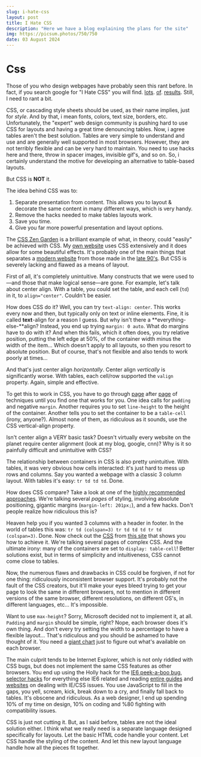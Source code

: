 ```yaml
---
slug: i-hate-css
layout: post
title: I Hate CSS
description: "Here we have a blog explaining the plans for the site"
img: https://picsum.photos/750/750
date: 03 August 2024
---
```


# Css

Those of you who design webpages have probably seen this rant before. In fact,
if you search google for "I Hate CSS" you will find.
[lots](http://www.evilgeniuschronicles.org/wordpress/2005/06/12/i-hate-css/).
[of](http://www.artblog.net/?name=2005-08-08-14-24-css).
[results](http://blog.taragana.com/index.php/archive/i-hate-css-i-hate-hacking-php-hacks/).
Still, I need to rant a bit.

CSS, or cascading style sheets should be used, as their name implies, just for
_style_. And by that, i mean fonts, colors, text size, borders, etc.
Unfortunately, the "expert" web design community is pushing hard to use CSS
for layouts and having a great time denouncing tables. Now, i agree tables
aren't the best solution. Tables are very simple to understand and use and are
generally well supported in most browsers. However, they are not terribly
flexible and can be very hard to maintain. You need to use hacks here and
there, throw in spacer images, invisible gif's, and so on. So, i certainly
understand the motive for developing an alternative to table-based layouts.

But CSS is **NOT** it.

The idea behind CSS was to:

1. Separate presentation from content. This allows you to layout &amp; decorate the same content in many different ways, which is very handy.
1. Remove the hacks needed to make tables layouts work.
1. Save you time.
1. Give you far more powerful presentation and layout options.

The [CSS Zen Garden](http://www.csszengarden.com/) is a brilliant example
of what, in theory, could "easily" be achieved with CSS. My [own
website](https://www.ybrikman.com/) uses CSS extensively and it does allow for
some beautiful effects. It's probably one of the main things that separates a
[modern website](http://www.altavista.com/) from those made in the [late
90's](http://web.archive.org/web/19970509000911/http://www.altavista.com/).
But CSS is severely lacking and flawed as a means of layout.

First of all, it's completely unintuitive. Many constructs that we were used
to&mdash;and those that make logical sense&mdash;are gone. For example, let's talk
about center align. With a table, you could set the table, and each cell (`td`)
in it, to `align="center"`. Couldn't be easier.

How does CSS do it? Well, you can try `text-align: center`. This works every now
and then, but typically only on text or inline elements. Fine, it is called
**text**-align for a reason I guess. But why isn't there a
**everything-else-**align? Instead, you end up trying `margin: 0 auto`. What do
margins have to do with it? And when this fails, which it often does, you try
relative position, putting the left edge at 50%, of the container width minus
the width of the item... Which doesn't apply to all layouts, so then you
resort to absolute position. But of course, that's not flexible and also tends
to work poorly at times...

And that's just center align _horizontally_. Center align _vertically_ is
significantly worse. With tables, each cell/row supported the `valign` property.
Again, simple and effective.

To get this to work in CSS, you have to go through
[page](http://www.student.oulu.fi/%7Elaurirai/www/css/middle/) after
[page](http://phrogz.net/CSS/vertical-align/index.html) of techniques until
you find one that works for you. One idea calls for `padding` and negative
`margin`. Another requires you to set `line-height` to the height of the
container. Another tells you to set the container to be a `table-cell` (irony,
anyone?). Almost none of them, as ridiculous as it sounds, use the CSS
vertical-align property.

Isn't center align a VERY basic task? Doesn't virtually every website on the
planet require center alignment (look at my blog, google, cnn)? Why is it so
painfully difficult and unintuitive with CSS?

The relationship between containers in CSS is also pretty unintuitive. With
tables, it was very obvious how cells interacted: it's just hard to mess up
rows and columns. Say you wanted a webpage with a classic 3 column layout.
With tables it's easy: `tr td td td`. Done.

How does CSS compare? Take a look at one of the [highly recommended
approaches](http://www.glish.com/css/7.asp). We're talking several _pages_ of
styling, involving absolute positioning, gigantic margins (`margin-left: 201px;`),
and a few hacks. Don't people realize how ridiculous this is?

Heaven help you if you wanted 3 columns with a header in footer. In the world
of tables this was: `tr td (colspan=3) tr td td td tr td (colspan=3)`. Done. Now
check out the [CSS](http://www.tanfa.co.uk/css/layouts/main.css) from [this
site](http://www.tanfa.co.uk/css/layouts/css-3-column-layout-v2.asp) that
shows you how to achieve it. We're talking several pages of complex CSS. And
the ultimate irony: many of the containers are set to `display: table-cell`!
Better solutions exist, but in terms of simplicity and intuitiveness, CSS
cannot come close to tables.

Now, the numerous flaws and drawbacks in CSS could be forgiven, if not for one
thing: ridiculously inconsistent browser support. It's probably not the fault
of the CSS creators, but it'll make your eyes bleed trying to get your page to
look the same in different browsers, not to mention in different versions of
the same browser, different resolutions, on different OS's, in different
languages, etc... It's impossible.

Want to use `max-height`? Sorry, Microsoft decided not to implement it, at all.
`Padding` and `margin` should be simple, right? Nope, each browser does it's own
thing. And don't every try setting the width to a percentage to have a
flexible layout... That's ridiculous and you should be ashamed to have thought
of it. You need a [giant chart](http://centricle.com/ref/css/filters/) just to
figure out what's available on each browser.

The main culprit tends to be Internet Explorer, which is not only riddled with
CSS bugs, but does not implement the same CSS features as other browsers. You
end up using the Holly hack for the [IE6 peek-a-boo
bug](http://positioniseverything.net/explorer/peekaboo.html), [selector
hacks](http://www.positioniseverything.net/articles/ie7-dehacker.html) for
everything else IE6 related and reading [entire
guides](http://www.webcredible.co.uk/user-friendly-resources/css/internet-explorer.shtml)
and [websites](http://archive.webstandards.org/css/winie/) on dealing with
IE/CSS issues. You use JavaScript to fill in the gaps, you yell, scream, kick,
break down to a cry, and finally fall back to tables. It's obscene and
ridiculous. As a web designer, I end up spending 10% of my time on design, 10%
on coding and %80 fighting with compatibility issues.

CSS is just not cutting it. But, as I said before, tables are not the ideal
solution either. I think what we really need is a separate language designed
specifically for layouts. Let the basic HTML code handle your content. Let CSS
handle the styling of the content. And let this new layout language handle how
all the pieces fit together.
